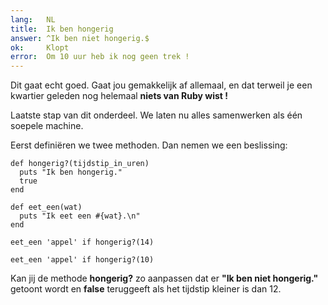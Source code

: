 ```yaml
---
lang:   NL
title:  Ik ben hongerig
answer: ^Ik ben niet hongerig.$
ok:     Klopt
error:  Om 10 uur heb ik nog geen trek !
---
```


Dit gaat echt goed. Gaat jou gemakkelijk af allemaal, en dat terweil je een kwartier
geleden nog helemaal __niets van Ruby wist !__

Laatste stap van dit onderdeel. We laten nu alles samenwerken als één soepele machine.

Eerst definiëren we twee methoden. Dan nemen we een beslissing:

    def hongerig?(tijdstip_in_uren)
      puts "Ik ben hongerig."
      true
    end
    
    def eet_een(wat)
      puts "Ik eet een #{wat}.\n"
    end
    
    eet_een 'appel' if hongerig?(14)
    
    eet_een 'appel' if hongerig?(10)

Kan jij de methode __hongerig?__ zo aanpassen dat er __"Ik ben niet hongerig."__
getoont wordt en __false__ teruggeeft als het tijdstip kleiner is dan 12.
